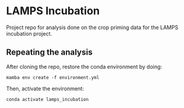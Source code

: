 # LAMPS Incubation

Project repo for analysis done on the crop priming data for the LAMPS incubation project.

## Repeating the analysis

After cloning the repo, restore the conda environment by doing:

```
mamba env create -f environment.yml
```

Then, activate the environment:

```
conda activate lamps_incubation
```
